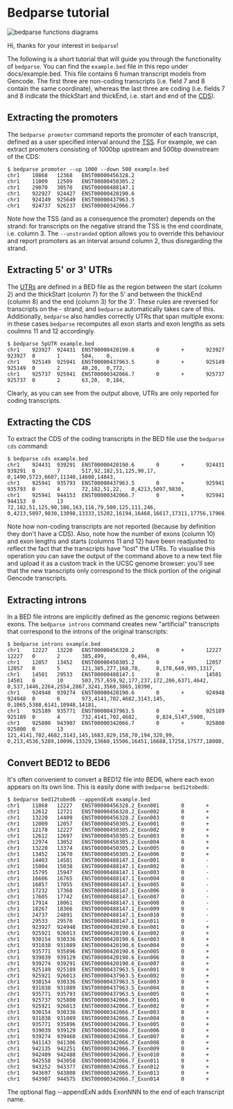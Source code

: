 # Bedparse tutorial

![bedparse functions diagrams](https://github.com/tleonardi/bedparse/blob/devel/docs/bedparse.svg)

Hi, thanks for your interest in `bedparse`!

The following is a short tutorial that will guide you through the functionality of `bedparse`. You can find the `example.bed` file in this repo under docs/example.bed.
This file contains 6 human transcript models from Gencode. The first three are non-coding transcripts (i.e. field 7 and 8 contain the same coordinate), whereas the last three are coding (i.e. fields 7 and 8 indicate the thickStart and thickEnd, i.e. start and end of the [CDS](https://en.wikipedia.org/wiki/Coding_region)).

## Extracting the promoters

The `bedparse promoter` command reports the promoter of each transcript, defined as a user specified interval around the [TSS](https://en.wikipedia.org/wiki/Transcription_start_site).
For example, we can extract promoters consisting of 1000bp upstream and 500bp downstream of the CDS:

```
$ bedparse promoter --up 1000 --down 500 example.bed 
chr1    10868   12368   ENST00000456328.2
chr1    11009   12509   ENST00000450305.2
chr1    29070   30570   ENST00000488147.1
chr1    922927  924427  ENST00000420190.6
chr1    924149  925649  ENST00000437963.5
chr1    924737  926237  ENST00000342066.7
```

Note how the TSS (and as a consequence the promoter) depends on the strand: for transcripts on the negative strand the TSS is the end coordinate, i.e. column 3. The `--unstranded` option allows you to override this behaviour and report promoters as an interval around column 2, thus disregarding the strand.

## Extracting 5' or 3' UTRs

The [UTRs](https://en.wikipedia.org/wiki/Untranslated_region) are defined in a BED file as the region between the start (column 2) and the thickStart (column 7) for the 5' and between the thickEnd (column 8) and the end (column 3) for the 3'. These rules are reversed for transcripts on the - strand, and `bedparse` automatically takes care of this. Additionally, `bedparse` also handles correctly UTRs that span multiple exons: in these cases `bedparse` recomputes all exon starts and exon lengths as sets coulmns 11 and 12 accordingly.

```
$ bedparse 5pUTR example.bed 
chr1    923927  924431  ENST00000420190.6       0       +       923927  923927  0       1       504,    0,
chr1    925149  925941  ENST00000437963.5       0       +       925149  925149  0       2       40,20,  0,772,
chr1    925737  925941  ENST00000342066.7       0       +       925737  925737  0       2       63,20,  0,184,
```

Clearly, as you can see from the output above, UTRs are only reported for coding transcripts.

## Extracting the CDS

To extract the CDS of the coding transcripts in the BED file use the `bedparse cds` command:

```
$ bedparse cds example.bed 
chr1    924431  939291  ENST00000420190.6       0       +       924431  939291  0       7       517,92,182,51,125,90,17,        0,1490,5723,6607,11340,14608,14843,
chr1    925941  935793  ENST00000437963.5       0       +       925941  935793  0       4       72,182,51,22,   0,4213,5097,9830,
chr1    925941  944153  ENST00000342066.7       0       +       925941  944153  0       13      72,182,51,125,90,186,163,116,79,500,125,111,246,        0,4213,5097,9830,13098,13333,15202,16194,16468,16617,17311,17756,17966,

```

Note how non-coding transcripts are not reported (because by definition they don't have a CDS). Also, note how the number of exons (column 10) and exon lengths and starts (columns 11 and 12) have been readjusted to reflect the fact that the transcripts have "lost" the UTRs. To visualise this operation you can save the output of the command above to a new text file and upload it as a custom track in the UCSC genome browser: you'll see that the new transcripts only correspond to the thick portion of the original Gencode transcripts.


## Extracting introns

In a BED file introns are implicitly defined as the genomic regions between exons. The `bedparse introns` command creates new "artificial" transcripts that correspond to the introns of the original transcripts:

```
$ bedparse introns example.bed 
chr1    12227   13220   ENST00000456328.2       0       +       12227   12227   0       2       385,499,        0,494,
chr1    12057   13452   ENST00000450305.2       0       +       12057   12057   0       5       121,385,277,168,78,     0,170,640,995,1317,
chr1    14501   29533   ENST00000488147.1       0       -       14501   14501   0       10      503,757,659,92,177,237,172,206,6371,4642,       0,537,1446,2264,2554,2867,3241,3560,3865,10390,
chr1    924948  939274  ENST00000420190.6       0       +       924948  924948  0       6       973,4141,702,4682,3143,145,     0,1065,5388,6141,10948,14181,
chr1    925189  935771  ENST00000437963.5       0       +       925189  925189  0       4       732,4141,702,4682,      0,824,5147,5900,
chr1    925800  943907  ENST00000342066.7       0       +       925800  925800  0       13      121,4141,702,4682,3143,145,1683,829,158,70,194,320,99,  0,213,4536,5289,10096,13329,13660,15506,16451,16688,17258,17577,18008,
```

## Convert BED12 to BED6

It's often convenient to convert a BED12 file into BED6, where each exon appears on its own line. This is easily done with `bedparse bed12tobed6`:

```
$ bedparse bed12tobed6 --appendExN example.bed 
chr1    11868   12227   ENST00000456328.2_Exon001       0       +
chr1    12612   12721   ENST00000456328.2_Exon002       0       +
chr1    13220   14409   ENST00000456328.2_Exon003       0       +
chr1    12009   12057   ENST00000450305.2_Exon001       0       +
chr1    12178   12227   ENST00000450305.2_Exon002       0       +
chr1    12612   12697   ENST00000450305.2_Exon003       0       +
chr1    12974   13052   ENST00000450305.2_Exon004       0       +
chr1    13220   13374   ENST00000450305.2_Exon005       0       +
chr1    13452   13670   ENST00000450305.2_Exon006       0       +
chr1    14403   14501   ENST00000488147.1_Exon001       0       -
chr1    15004   15038   ENST00000488147.1_Exon002       0       -
chr1    15795   15947   ENST00000488147.1_Exon003       0       -
chr1    16606   16765   ENST00000488147.1_Exon004       0       -
chr1    16857   17055   ENST00000488147.1_Exon005       0       -
chr1    17232   17368   ENST00000488147.1_Exon006       0       -
chr1    17605   17742   ENST00000488147.1_Exon007       0       -
chr1    17914   18061   ENST00000488147.1_Exon008       0       -
chr1    18267   18366   ENST00000488147.1_Exon009       0       -
chr1    24737   24891   ENST00000488147.1_Exon010       0       -
chr1    29533   29570   ENST00000488147.1_Exon011       0       -
chr1    923927  924948  ENST00000420190.6_Exon001       0       +
chr1    925921  926013  ENST00000420190.6_Exon002       0       +
chr1    930154  930336  ENST00000420190.6_Exon003       0       +
chr1    931038  931089  ENST00000420190.6_Exon004       0       +
chr1    935771  935896  ENST00000420190.6_Exon005       0       +
chr1    939039  939129  ENST00000420190.6_Exon006       0       +
chr1    939274  939291  ENST00000420190.6_Exon007       0       +
chr1    925149  925189  ENST00000437963.5_Exon001       0       +
chr1    925921  926013  ENST00000437963.5_Exon002       0       +
chr1    930154  930336  ENST00000437963.5_Exon003       0       +
chr1    931038  931089  ENST00000437963.5_Exon004       0       +
chr1    935771  935793  ENST00000437963.5_Exon005       0       +
chr1    925737  925800  ENST00000342066.7_Exon001       0       +
chr1    925921  926013  ENST00000342066.7_Exon002       0       +
chr1    930154  930336  ENST00000342066.7_Exon003       0       +
chr1    931038  931089  ENST00000342066.7_Exon004       0       +
chr1    935771  935896  ENST00000342066.7_Exon005       0       +
chr1    939039  939129  ENST00000342066.7_Exon006       0       +
chr1    939274  939460  ENST00000342066.7_Exon007       0       +
chr1    941143  941306  ENST00000342066.7_Exon008       0       +
chr1    942135  942251  ENST00000342066.7_Exon009       0       +
chr1    942409  942488  ENST00000342066.7_Exon010       0       +
chr1    942558  943058  ENST00000342066.7_Exon011       0       +
chr1    943252  943377  ENST00000342066.7_Exon012       0       +
chr1    943697  943808  ENST00000342066.7_Exon013       0       +
chr1    943907  944575  ENST00000342066.7_Exon014       0       +
```

The optional flag --appendExN adds ExonNNN to the end of each transcript name.
